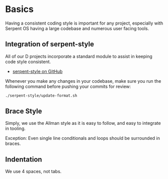 # Basics

Having a consistent coding style is important for any project, especially with Serpent OS having a large codebase and numerous user facing tools.

## Integration of serpent-style

All of our D projects incorporate a standard module to assist in keeping code style consistent.

 - [serpent-style on GitHub](https://github.com/serpent-os/serpent-style)

Whenever you make any changes in your codebase, make sure you run the following command before pushing your commits for review:

```bash
./serpent-style/update-format.sh
```

## Brace Style

Simply, we use the Allman style as it is easy to follow, and easy to integrate in tooling.

Exception: Even single line conditionals and loops should be surrounded in braces.

## Indentation

We use 4 spaces, not tabs.